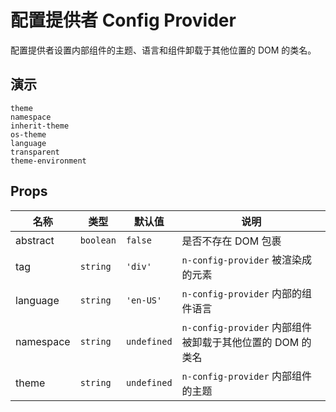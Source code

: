 # 配置提供者 Config Provider
配置提供者设置内部组件的主题、语言和组件卸载于其他位置的 DOM 的类名。
## 演示
```demo
theme
namespace
inherit-theme
os-theme
language
transparent
theme-environment
```
## Props
|名称|类型|默认值|说明|
|-|-|-|-|
|abstract|`boolean`|`false`|是否不存在 DOM 包裹|
|tag|`string`|`'div'`|`n-config-provider` 被渲染成的元素|
|language|`string`|`'en-US'`|`n-config-provider` 内部的组件语言|
|namespace|`string`|`undefined`|`n-config-provider` 内部组件被卸载于其他位置的 DOM 的类名|
|theme|`string`|`undefined`|`n-config-provider` 内部组件的主题|


